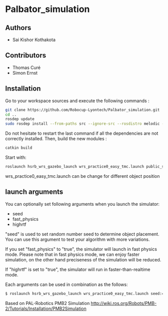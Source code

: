 # Palbator_simulation

## Authors
- Sai Kishor Kothakota

## Contributors
- Thomas Curé
- Simon Ernst

## Installation

Go to your workspace sources and execute the following commands :
```bash
git clone https://github.com/Robocup-Lyontech/Palbator_simulation.git 
cd ..
rosdep update
sudo rosdep install --from-paths src --ignore-src --rosdistro melodic --skip-keys "pal_gazebo_plugins speed_limit_node sensor_to_cloud pmb2_rgbd_sensors pal_vo_server pal_karto pal_usb_utils pal_local_planner pal_filters hokuyo_node rrbot_launch robot_pose pal_pcl rviz_plugin_covariance pal-orbbec-openni2 slam_toolbox"
```
Do not hesitate to restart the last command if all the dependencies are not correctly installed.
Then, build the new modules :
```bash
catkin build
```

Start with:
```bash
roslaunch hsrb_wrs_gazebo_launch wrs_practice0_easy_tmc.launch public_sim:=true
```
wrs_practice0_easy_tmc.launch can be change for different object position

## launch arguments

You can optionally set following arguments when you launch the simulator:

- seed
- fast_physics
- highrtf

"seed" is used to set random number seed to determine object placement. You can use this argument to test your algorithm with more variations.

If you set "fast_physics" to "true", the simulator will launch in fast physics mode.
Please note that in fast physics mode, we can enjoy faster simulation, on the other hand preciseness of the simulation will be reduced.

If "highrtf" is set to "true", the simulator will run in faster-than-realtime mode.

Each arguments can be used in combination as the follows:

```bash
$ roslaunch hsrb_wrs_gazebo_launch wrs_practice0_easy_tmc.launch seed:=10 fast_physics:=true highrtf:=true public_sim:=true
```



Based on PAL-Robotics PMB2 Simulation 
http://wiki.ros.org/Robots/PMB-2/Tutorials/Installation/PMB2Simulation

